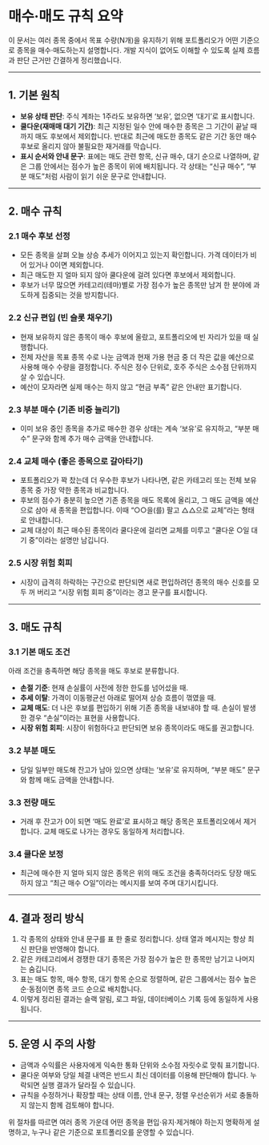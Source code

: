 # 매수·매도 규칙 요약

이 문서는 여러 종목 중에서 목표 수량(N개)을 유지하기 위해 포트폴리오가 어떤 기준으로 종목을 매수·매도하는지 설명합니다. 개발 지식이 없어도 이해할 수 있도록 실제 흐름과 판단 근거만 간결하게 정리했습니다.

---

## 1. 기본 원칙
- **보유 상태 판단**: 주식 계좌는 1주라도 보유하면 ‘보유’, 없으면 ‘대기’로 표시합니다.
- **쿨다운(재매매 대기 기간)**: 최근 지정된 일수 안에 매수한 종목은 그 기간이 끝날 때까지 매도 후보에서 제외합니다. 반대로 최근에 매도한 종목도 같은 기간 동안 매수 후보로 올리지 않아 불필요한 재거래를 막습니다.
- **표시 순서와 안내 문구**: 표에는 매도 관련 항목, 신규 매수, 대기 순으로 나열하며, 같은 그룹 안에서는 점수가 높은 종목이 위에 배치됩니다. 각 상태는 “신규 매수”, “부분 매도”처럼 사람이 읽기 쉬운 문구로 안내합니다.

---

## 2. 매수 규칙

### 2.1 매수 후보 선정
- 모든 종목을 살펴 오늘 상승 추세가 이어지고 있는지 확인합니다. 가격 데이터가 비어 있거나 0이면 제외합니다.
- 최근 매도한 지 얼마 되지 않아 쿨다운에 걸려 있다면 후보에서 제외합니다.
- 후보가 너무 많으면 카테고리(테마)별로 가장 점수가 높은 종목만 남겨 한 분야에 과도하게 집중되는 것을 방지합니다.

### 2.2 신규 편입 (빈 슬롯 채우기)
- 현재 보유하지 않은 종목이 매수 후보에 올랐고, 포트폴리오에 빈 자리가 있을 때 실행합니다.
- 전체 자산을 목표 종목 수로 나눈 금액과 현재 가용 현금 중 더 작은 값을 예산으로 사용해 매수 수량을 결정합니다. 주식은 정수 단위로, 호주 주식은 소수점 단위까지 살 수 있습니다.
- 예산이 모자라면 실제 매수는 하지 않고 “현금 부족” 같은 안내만 표기합니다.

### 2.3 부분 매수 (기존 비중 늘리기)
- 이미 보유 중인 종목을 추가로 매수한 경우 상태는 계속 ‘보유’로 유지하고, “부분 매수” 문구와 함께 추가 매수 금액을 안내합니다.

### 2.4 교체 매수 (좋은 종목으로 갈아타기)
- 포트폴리오가 꽉 찼는데 더 우수한 후보가 나타나면, 같은 카테고리 또는 전체 보유 종목 중 가장 약한 종목과 비교합니다.
- 후보의 점수가 충분히 높으면 기존 종목을 매도 목록에 올리고, 그 매도 금액을 예산으로 삼아 새 종목을 편입합니다. 이때 “○○을(를) 팔고 △△으로 교체”라는 형태로 안내합니다.
- 교체 대상이 최근 매수된 종목이라 쿨다운에 걸리면 교체를 미루고 “쿨다운 ○일 대기 중”이라는 설명만 남깁니다.

### 2.5 시장 위험 회피
- 시장이 급격히 하락하는 구간으로 판단되면 새로 편입하려던 종목의 매수 신호를 모두 꺼 버리고 “시장 위험 회피 중”이라는 경고 문구를 표시합니다.

---

## 3. 매도 규칙

### 3.1 기본 매도 조건
아래 조건을 충족하면 해당 종목을 매도 후보로 분류합니다.

- **손절 기준**: 현재 손실률이 사전에 정한 한도를 넘어섰을 때.
- **추세 이탈**: 가격이 이동평균선 아래로 떨어져 상승 흐름이 꺾였을 때.
- **교체 매도**: 더 나은 후보를 편입하기 위해 기존 종목을 내보내야 할 때. 손실이 발생한 경우 “손실”이라는 표현을 사용합니다.
- **시장 위험 회피**: 시장이 위험하다고 판단되면 보유 종목이라도 매도를 권고합니다.

### 3.2 부분 매도
- 당일 일부만 매도해 잔고가 남아 있으면 상태는 ‘보유’로 유지하며, “부분 매도” 문구와 함께 매도 금액을 안내합니다.

### 3.3 전량 매도
- 거래 후 잔고가 0이 되면 ‘매도 완료’로 표시하고 해당 종목은 포트폴리오에서 제거합니다. 교체 매도로 나가는 경우도 동일하게 처리합니다.

### 3.4 쿨다운 보정
- 최근에 매수한 지 얼마 되지 않은 종목은 위의 매도 조건을 충족하더라도 당장 매도하지 않고 “최근 매수 ○일”이라는 메시지를 보여 주며 대기시킵니다.

---

## 4. 결과 정리 방식
1. 각 종목의 상태와 안내 문구를 표 한 줄로 정리합니다. 상태 열과 메시지는 항상 최신 판단을 반영해야 합니다.
2. 같은 카테고리에서 경쟁한 대기 종목은 가장 점수가 높은 한 종목만 남기고 나머지는 숨깁니다.
3. 표는 매도 항목, 매수 항목, 대기 항목 순으로 정렬하며, 같은 그룹에서는 점수 높은 순·동점이면 종목 코드 순으로 배치합니다.
4. 이렇게 정리된 결과는 슬랙 알림, 로그 파일, 데이터베이스 기록 등에 동일하게 사용됩니다.

---

## 5. 운영 시 주의 사항

- 금액과 수익률은 사용자에게 익숙한 통화 단위와 소수점 자릿수로 맞춰 표기합니다.
- 쿨다운 여부와 당일 체결 내역은 반드시 최신 데이터를 이용해 판단해야 합니다. 누락되면 실행 결과가 달라질 수 있습니다.
- 규칙을 수정하거나 확장할 때는 상태 이름, 안내 문구, 정렬 우선순위가 서로 충돌하지 않는지 함께 검토해야 합니다.

위 절차를 따르면 여러 종목 가운데 어떤 종목을 편입·유지·제거해야 하는지 명확하게 설명하고, 누구나 같은 기준으로 포트폴리오를 운영할 수 있습니다.
